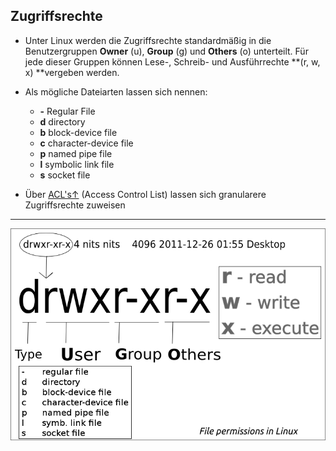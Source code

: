 ## Zugriffsrechte

* Unter Linux werden die Zugriffsrechte standardmäßig in die Benutzergruppen **Owner** \(u\), **Group** \(g\) und **Others** \(o\) unterteilt. Für jede dieser Gruppen können Lese-, Schreib- und Ausführrechte **\(r, w, x\) **vergeben werden.
* Als mögliche Dateiarten lassen sich nennen:

  * **-** Regular File
  * **d** directory
  * **b** block-device file
  * **c** character-device file
  * **p** named pipe file
  * **l** symbolic link file
  * **s** socket file

* Über [ACL's&uarr;](https://wiki.ubuntuusers.de/ACL/) \(Access Control List\) lassen sich granularere Zugriffsrechte zuweisen

---

![](/images/file_permissions.png)

